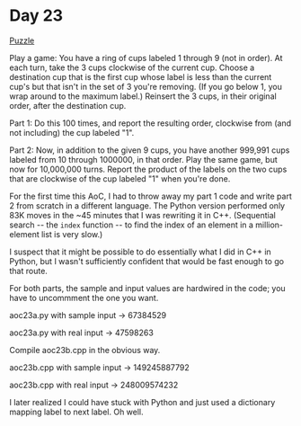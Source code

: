 # Day 23

[Puzzle](https://adventofcode.com/2020/day/23)

Play a game: You have a ring of cups labeled 1 through 9 (not in order).
At each turn, take the 3 cups clockwise of the current cup. Choose a
destination cup that is the first cup whose label is less than the current
cup's but that isn't in the set of 3 you're removing. (If you go below 1,
you wrap around to the maximum label.) Reinsert the 3 cups, in their original
order, after the destination cup.

Part 1: Do this 100 times, and report the resulting order, clockwise from
(and not including) the cup labeled "1".

Part 2: Now, in addition to the given 9 cups, you have another 999,991 cups
labeled from 10 through 1000000, in that order. Play the same game, but now
for 10,000,000 turns. Report the product of the labels on the two cups that
are clockwise of the cup labeled "1" when you're done.

For the first time this AoC, I had to throw away my part 1 code and write
part 2 from scratch in a different language. The Python version performed only
83K moves in the ~45 minutes that I was rewriting it in C++. (Sequential
search -- the `index` function -- to find the index of an element in a
million-element list is very slow.)

I suspect that it might be possible to do essentially what I did in C++ in
Python, but I wasn't sufficiently confident that would be fast enough to go
that route.

For both parts, the sample and input values are hardwired in the code; you
have to uncommment the one you want.

aoc23a.py with sample input -> 67384529

aoc23a.py with real input -> 47598263

Compile aoc23b.cpp in the obvious way.

aoc23b.cpp with sample input -> 149245887792

aoc23b.cpp with real input -> 248009574232

I later realized I could have stuck with Python and just used a dictionary
mapping label to next label. Oh well.
